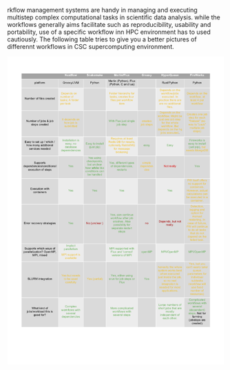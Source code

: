 rkflow management systems are handy in managing and executing  multistep complex computational tasks in scientific data analysis. while the workflows generally aims facilitate such as reproducibility, usability and portability, use of a specific workflow inn HPC environment has to used cautiously.  The following table tries to give you a better pictures of
differennt workflows in CSC supercomputing environment.

<p align="center">
<img src="../../img/table_workflows.png">
</p>
